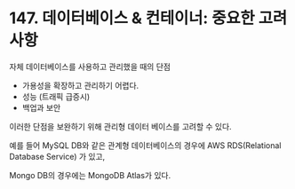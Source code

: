# 147. 데이터베이스 & 컨테이너: 중요한 고려 사항
자체 데이터베이스를 사용하고 관리했을 때의 단점
- 가용성을 확장하고 관리하기 어렵다.
- 성능 (트래픽 급증시)
- 백업과 보안

이러한 단점을 보완하기 위해 관리형 데이터 베이스를 고려할 수 있다.

예를 들어 MySQL DB와 같은 관계형 데이터베이스의 경우에 AWS RDS(Relational Database Service) 가 있고,

Mongo DB의 경우에는 MongoDB Atlas가 있다.
